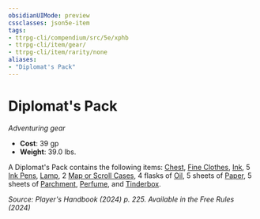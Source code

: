 ```yaml
---
obsidianUIMode: preview
cssclasses: json5e-item
tags:
- ttrpg-cli/compendium/src/5e/xphb
- ttrpg-cli/item/gear/
- ttrpg-cli/item/rarity/none
aliases: 
- "Diplomat's Pack"
---
```

# Diplomat's Pack
*Adventuring gear*  


- **Cost**: 39 gp
- **Weight**: 39.0 lbs.

A Diplomat's Pack contains the following items: [Chest](Mechanics/items/chest-xphb.md), [Fine Clothes](Mechanics/items/fine-clothes-xphb.md), [Ink](Mechanics/items/ink-xphb.md), 5 [Ink Pens](Mechanics/items/ink-pen-xphb.md), [Lamp](Mechanics/items/lamp-xphb.md), 2 [Map or Scroll Cases](Mechanics/items/map-or-scroll-case-xphb.md), 4 flasks of [Oil](Mechanics/items/oil-xphb.md), 5 sheets of [Paper](Mechanics/items/paper-xphb.md), 5 sheets of [Parchment](Mechanics/items/parchment-xphb.md), [Perfume](Mechanics/items/perfume-xphb.md), and [Tinderbox](Mechanics/items/tinderbox-xphb.md).

*Source: Player's Handbook (2024) p. 225. Available in the Free Rules (2024)*